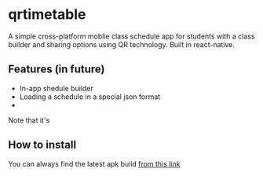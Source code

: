 # qrtimetable
A simple cross-platform moblie class schedule app for students with a class builder and sharing options using QR technology. 
Built in react-native.

## Features (in future)
- In-app shedule builder
- Loading a schedule in a special json format
- 

Note that it's

## How to install
You can always find the latest apk build  <a href="https://github.com/warhome/qrtimetable/raw/master/android/app/build/outputs/apk/release/app-release.apk">from this link</a>
